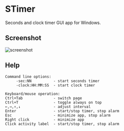 # STimer

Seconds and clock timer GUI app for Windows.

## Screenshot

![screenshot](https://setsumi.github.io/STimer/STimer-v1.5.png)

## Help

```
Command line options:
     -sec:NN          - start seconds timer
     -clock:HH:MM:SS  - start clock timer

Keyboard/mouse operation:
Ctrl+Tab              - switch page
Ctrl+T                - toggle always on top
←,→,↑,↓               - adjust interval
Enter                 - start/stop timer, stop alarm
Esc                   - minimize app, stop alarm
Right click           - minimize app
Click activity label  - start/stop timer, stop alarm
```
